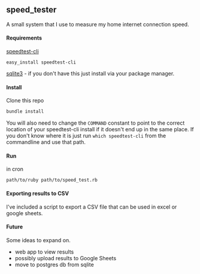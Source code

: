 ## speed_tester

A small system that I use to measure my home internet connection speed.

#### Requirements

[speedtest-cli](https://github.com/sivel/speedtest-cli)
```
easy_install speedtest-cli
```
[sqlite3](http://www.sqlite.org) - if you don't have this just install via your package manager.

#### Install
Clone this repo

```ruby
bundle install
```

You will also need to change the `COMMAND` constant to point to the correct location of your speedtest-cli install if it doesn't end up in the same place. If you don't know where it is just run `which speedtest-cli` from the commandline and use that path.

#### Run

in cron

```shell
path/to/ruby path/to/speed_test.rb
```

#### Exporting results to CSV
I've included a script to export a CSV file that can be used in excel or google sheets.

#### Future
Some ideas to expand on.

- web app to view results
- possibly upload results to Google Sheets
- move to postgres db from sqlite
